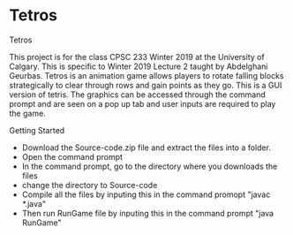 # Tetros
Tetros

This project is for the class CPSC 233 Winter 2019 at the University of Calgary. This is specific to Winter 2019 Lecture 2 taught by Abdelghani Geurbas.
Tetros is an animation game allows players to rotate falling blocks strategically to clear through rows and gain points as they go. This is a GUI version of tetris. The graphics can be accessed through the command prompt and are seen on a pop up tab and user inputs are required to play the game.

Getting Started
  - Download the Source-code.zip file and extract the files into a folder.
  - Open the command prompt
  - In the command prompt, go to the directory where you downloads the files
  - change the directory to Source-code
  - Compile all the files by inputing this in the command promopt "javac *.java" 
  - Then run RunGame file by inputing this in the command prompt "java RunGame"

